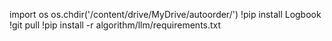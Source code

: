 import os
os.chdir('/content/drive/MyDrive/autoorder/')
!pip install Logbook
!git pull
!pip install -r algorithm/llm/requirements.txt

